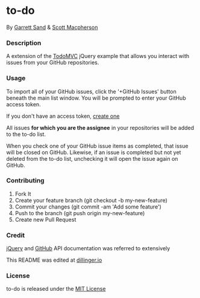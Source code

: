 # to-do
By [Garrett Sand](https://github.com/vnmnd) & [Scott Macpherson](https://github.com/scottmacphersonmusic)

### Description
A extension of the [TodoMVC](http://todomvc.com/examples/jquery/#/all) jQuery example that allows you interact with issues from your GitHub repositories.

### Usage
To import all of your GitHub issues, click the '+GitHub Issues' button beneath the main list window.  You will be prompted to enter your GitHub access token.

If you don't have an access token, [create one](https://github.com/settings/tokens)

All issues **for which you are the assignee** in your repositories will be added to the to-do list.

When you check one of your GitHub issue items as completed, that issue will be closed on GitHub.  Likewise, if an issue is completed but not yet deleted from the to-do list, unchecking it will open the issue again on GitHub.

### Contributing
1. Fork It
2. Create your feature branch (git checkout -b my-new-feature)
3. Commit your changes (git commit -am 'Add some feature')
4. Push to the branch (git push origin my-new-feature)
5. Create new Pull Request

### Credit
[jQuery](https://api.jquery.com/) and [GitHub](https://developer.github.com/v3/) API documentation was referred to extensively

This README was edited at [dillinger.io](dillinger.io)

### License
to-do is released under the [MIT License](http://opensource.org/licenses/MIT)
